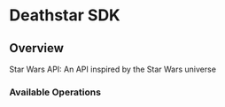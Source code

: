 # Deathstar SDK

## Overview

Star Wars API: An API inspired by the Star Wars universe

### Available Operations
